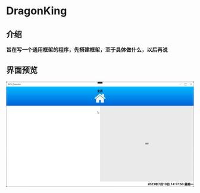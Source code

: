 # DragonKing

## 介绍

**旨在写一个通用框架的程序，先搭建框架，至于具体做什么，以后再说**

## 界面预览


![anchor text](./SharedLibraries/Image/main.png "主界面")